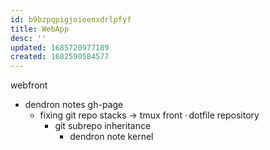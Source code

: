 ```yaml
---
id: b9bzpqpigjoioenxdrlpfyf
title: WebApp
desc: ''
updated: 1685720977189
created: 1682590584577
---
```


webfront
- dendron notes gh-page
  + fixing git repo stacks -> tmux front
    · dotfile repository
      - git subrepo inheritance
        + dendron note kernel